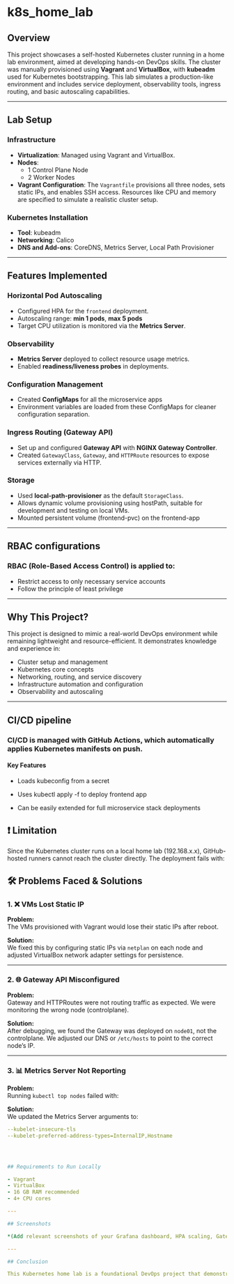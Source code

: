 # k8s_home_lab

## Overview

This project showcases a self-hosted Kubernetes cluster running in a home lab environment, aimed at developing hands-on DevOps skills. The cluster was manually provisioned using **Vagrant** and **VirtualBox**, with **kubeadm** used for Kubernetes bootstrapping. This lab simulates a production-like environment and includes service deployment, observability tools, ingress routing, and basic autoscaling capabilities.

---

## Lab Setup

### Infrastructure

- **Virtualization**: Managed using Vagrant and VirtualBox.
- **Nodes**: 
  - 1 Control Plane Node
  - 2 Worker Nodes
- **Vagrant Configuration**: The `Vagrantfile` provisions all three nodes, sets static IPs, and enables SSH access. Resources like CPU and memory are specified to simulate a realistic cluster setup.

### Kubernetes Installation

- **Tool**: kubeadm
- **Networking**: Calico
- **DNS and Add-ons**: CoreDNS, Metrics Server, Local Path Provisioner

---

## Features Implemented

### Horizontal Pod Autoscaling

- Configured HPA for the `frontend` deployment.
- Autoscaling range: **min 1 pods**, **max 5 pods**
- Target CPU utilization is monitored via the **Metrics Server**.

### Observability

- **Metrics Server** deployed to collect resource usage metrics.
- Enabled **readiness/liveness probes** in deployments.

### Configuration Management

- Created **ConfigMaps** for all the microservice apps
- Environment variables are loaded from these ConfigMaps for cleaner configuration separation.

### Ingress Routing (Gateway API)

- Set up and configured **Gateway API** with **NGINX Gateway Controller**.
- Created `GatewayClass`, `Gateway`, and `HTTPRoute` resources to expose services externally via HTTP.

### Storage

- Used **local-path-provisioner** as the default `StorageClass`.
- Allows dynamic volume provisioning using hostPath, suitable for development and testing on local VMs.
- Mounted persistent volume (frontend-pvc) on the frontend-app

---

## RBAC configurations
### RBAC (Role-Based Access Control) is applied to:

- Restrict access to only necessary service accounts
- Follow the principle of least privilege


---

## Why This Project?

This project is designed to mimic a real-world DevOps environment while remaining lightweight and resource-efficient. It demonstrates knowledge and experience in:

- Cluster setup and management
- Kubernetes core concepts
- Networking, routing, and service discovery
- Infrastructure automation and configuration
- Observability and autoscaling

---

## CI/CD pipeline 

### CI/CD is managed with GitHub Actions, which automatically applies Kubernetes manifests on push.

#### Key Features

- Loads kubeconfig from a secret

- Uses kubectl apply -f to deploy frontend app

- Can be easily extended for full microservice stack deployments


## ❗ Limitation
Since the Kubernetes cluster runs on a local home lab (192.168.x.x), GitHub-hosted runners cannot reach the cluster directly. The deployment fails with:


## 🛠️ Problems Faced & Solutions

### 1. ❌ VMs Lost Static IP

**Problem:**  
The VMs provisioned with Vagrant would lose their static IPs after reboot.

**Solution:**  
We fixed this by configuring static IPs via `netplan` on each node and adjusted VirtualBox network adapter settings for persistence.

---

### 2. 🌐 Gateway API Misconfigured

**Problem:**  
Gateway and HTTPRoutes were not routing traffic as expected. We were monitoring the wrong node (controlplane).

**Solution:**  
After debugging, we found the Gateway was deployed on `node01`, not the controlplane. We adjusted our DNS or `/etc/hosts` to point to the correct node’s IP.

---

### 3. 📊 Metrics Server Not Reporting

**Problem:**  
Running `kubectl top nodes` failed with:

**Solution:**  
We updated the Metrics Server arguments to:

```yaml
--kubelet-insecure-tls
--kubelet-preferred-address-types=InternalIP,Hostname




## Requirements to Run Locally

- Vagrant
- VirtualBox
- 16 GB RAM recommended
- 4+ CPU cores

---

## Screenshots

*(Add relevant screenshots of your Grafana dashboard, HPA scaling, Gateway routing, or `kubectl get pods` output here)*

---

## Conclusion

This Kubernetes home lab is a foundational DevOps project that demonstrates both infrastructure and application-level experience in a cloud-native environment.


